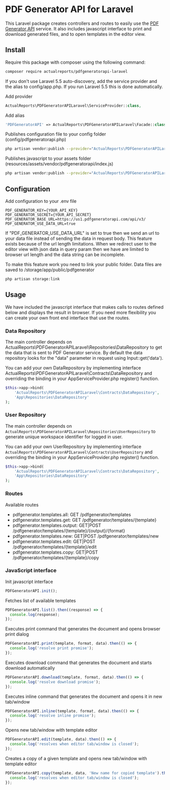 # PDF Generator API for Laravel

This Laravel package creates controllers and routes to easily use the [PDF Generator API](https://pdfgeneratorapi.com) service. 
It also includes javascript interface to print and download generated files, and to open templates in the editor view.

## Install
Require this package with composer using the following command:
```bash
composer require actualreports/pdfgeneratorapi-laravel
```

If you don't use Laravel 5.5 auto-discovery, add the service provider and the alias to config/app.php. If you run Laravel 5.5 this is done automatically.

Add provider
```php
ActualReports\PDFGeneratorAPILaravel\ServiceProvider::class,
```

Add alias
```php
'PDFGeneratorAPI' => ActualReports\PDFGeneratorAPILaravel\Facade::class,
```

Publishes configuration file to your config folder (config/pdfgeneratorapi.php)
```bash
php artisan vendor:publish --provider="ActualReports\PDFGeneratorAPILaravel\ServiceProvider" --tag=config
```

Publishes javascript to your assets folder (resources/assets/vendor/pdfgeneratorapi/index.js)
```bash
php artisan vendor:publish --provider="ActualReports\PDFGeneratorAPILaravel\ServiceProvider" --tag=public --force
```

## Configuration

Add configuration to your .env file
```dotenv
PDF_GENERATOR_KEY={YOUR_API_KEY}
PDF_GENERATOR_SECRET={YOUR_API_SECRET}
PDF_GENERATOR_BASE_URL=https://us1.pdfgeneratorapi.com/api/v3/
PDF_GENERATOR_USE_DATA_URL=true
```
If "PDF_GENERATOR_USE_DATA_URL" is set to true then we send an url to your data file instead of sending the data in request body.
This feature exists because of the url length limitations. When we redirect user to the editor view with json data in query param then we have are limited to browser url length and the data string can be incomplete.

To make this feature work you need to link your public folder. Data files are saved to /storage/app/public/pdfgenerator
```bash
php artisan storage:link
```


## Usage
We have included the javascript interface that makes calls to routes defined below and displays the result in browser.
If you need more flexibility you can create your own front end interface that use the routes. 

### Data Repository
The main controller depends on ActualReports\PDFGeneratorAPILaravel\Repositories\DataRepository to get the data that is sent to PDF Generator service. 
By default the data repository looks for the "data" parameter in request using Input::get('data').

You can add your own DataRepository by implementing interface ActualReports\PDFGeneratorAPILaravel\Contracts\DataRepository and overriding the binding
in your AppServiceProvider.php register() function.

```php
$this->app->bind(
    'ActualReports\PDFGeneratorAPILaravel\Contracts\DataRepository',
    'App\Repositories\DataRepository'
);
```

### User Repository
The main controller depends on `ActualReports\PDFGeneratorAPILaravel\Repositories\UserRepository` to generate unique workspace identifier for logged in user.

You can add your own UserRepository by implementing interface `ActualReports\PDFGeneratorAPILaravel\Contracts\UserRepository` and overriding the binding
in your AppServiceProvider.php register() function.

```php
$this->app->bind(
    'ActualReports\PDFGeneratorAPILaravel\Contracts\DataRepository',
    'App\Repositories\DataRepository'
);
```

### Routes
Available routes
* pdfgenerator.templates.all: GET /pdfgenerator/templates
* pdfgenerator.templates.get: GET /pdfgenerator/templates/{template}
* pdfgenerator.templates.output: GET|POST /pdfgenerator/templates/{template}/{output}/{format} 
* pdfgenerator.templates.new: GET|POST /pdfgenerator/templates/new 
* pdfgenerator.templates.edit: GET|POST /pdfgenerator/templates/{template}/edit 
* pdfgenerator.templates.copy: GET|POST /pdfgenerator/templates/{template}/copy


### JavaScript interface
Init javascript interface
```javascript
PDFGeneratorAPI.init();
```

Fetches list of available templates
```javascript
PDFGeneratorAPI.list().then((response) => {
  console.log(response);      
});
```

Executes print command that generates the document and opens browser print dialog
```javascript
PDFGeneratorAPI.print(template, format, data).then(() => {
  console.log('resolve print promise');
});
```

Executes download command that generates the document and starts download automatically
```javascript
PDFGeneratorAPI.download(template, format, data).then(() => {
  console.log('resolve download promise');
});
```

Executes inline command that generates the document and opens it in new tab/window
```javascript
PDFGeneratorAPI.inline(template, format, data).then(() => {
  console.log('resolve inline promise');
});
```

Opens new tab/window with template editor
```javascript
PDFGeneratorAPI.edit(template, data).then(() => {
  console.log('resolves when editor tab/window is closed');
});
```

Creates a copy of a given template and opens new tab/window with template editor
```javascript
PDFGeneratorAPI.copy(template, data, 'New name for copied template').then(() => {
  console.log('resolves when editor tab/window is closed');
});
```
